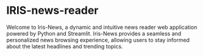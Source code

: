 # IRIS-news-reader
Welcome to Iris-News, a dynamic and intuitive news reader web application powered by Python and Streamlit. Iris-News provides a seamless and personalized news browsing experience, allowing users to stay informed about the latest headlines and trending topics.
